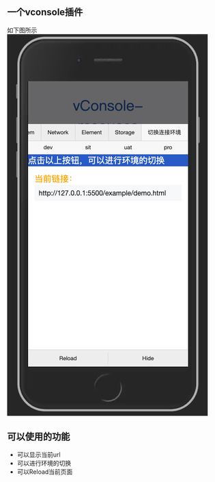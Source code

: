 ## 一个vconsole插件

如下图所示
![例子](./example/img/vconsole.png)


## 可以使用的功能
- 可以显示当前url
- 可以进行环境的切换
- 可以Reload当前页面
